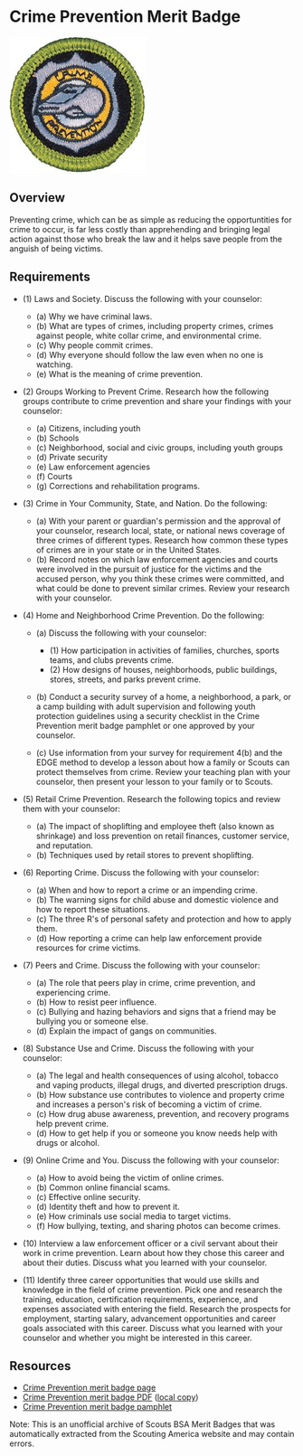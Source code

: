 

# Crime Prevention Merit Badge

![Crime Prevention Merit Badge](images/crime-prevention-merit-badge.jpg)

## Overview



Preventing crime, which can be as simple as reducing the opportuntities for crime to occur, is far less costly than apprehending and bringing legal action against those who break the law and it helps save people from the anguish of being victims.

## Requirements

* (1) Laws and Society. Discuss the following with your counselor:
    * (a) Why we have criminal laws.
    * (b) What are types of crimes, including property crimes, crimes against people, white collar crime, and environmental crime.
    * (c) Why people commit crimes.
    * (d) Why everyone should follow the law even when no one is watching.
    * (e) What is the meaning of crime prevention.


* (2) Groups Working to Prevent Crime. Research how the following groups contribute to crime prevention and share your findings with your counselor:
    * (a) Citizens, including youth
    * (b) Schools
    * (c) Neighborhood, social and civic groups, including youth groups
    * (d) Private security
    * (e) Law enforcement agencies
    * (f) Courts
    * (g) Corrections and rehabilitation programs.


* (3) Crime in Your Community, State, and Nation. Do the following:
    * (a) With your parent or guardian's permission and the approval of your counselor, research local, state, or national news coverage of three crimes of different types. Research how common these types of crimes are in your state or in the United States.
    * (b) Record notes on which law enforcement agencies and courts were involved in the pursuit of justice for the victims and the accused person, why you think these crimes were committed, and what could be done to prevent similar crimes. Review your research with your counselor.


* (4) Home and Neighborhood Crime Prevention. Do the following:
    * (a) Discuss the following with your counselor:
        * (1) How participation in activities of families, churches, sports teams, and clubs prevents crime.
        * (2) How designs of houses, neighborhoods, public buildings, stores, streets, and parks prevent crime.


    * (b) Conduct a security survey of a home, a neighborhood, a park, or a camp building with adult supervision and following youth protection guidelines using a security checklist in the Crime Prevention merit badge pamphlet or one approved by your counselor.
    * (c) Use information from your survey for requirement 4(b) and the EDGE method to develop a lesson about how a family or Scouts can protect themselves from crime. Review your teaching plan with your counselor, then present your lesson to your family or to Scouts.


* (5) Retail Crime Prevention. Research the following topics and review them with your counselor:
    * (a) The impact of shoplifting and employee theft (also known as shrinkage) and loss prevention on retail finances, customer service, and reputation.
    * (b) Techniques used by retail stores to prevent shoplifting.


* (6) Reporting Crime. Discuss the following with your counselor:
    * (a) When and how to report a crime or an impending crime.
    * (b) The warning signs for child abuse and domestic violence and how to report these situations.
    * (c) The three R's of personal safety and protection and how to apply them.
    * (d) How reporting a crime can help law enforcement provide resources for crime victims.


* (7) Peers and Crime. Discuss the following with your counselor:
    * (a) The role that peers play in crime, crime prevention, and experiencing crime.
    * (b) How to resist peer influence.
    * (c) Bullying and hazing behaviors and signs that a friend may be bullying you or someone else.
    * (d) Explain the impact of gangs on communities.


* (8) Substance Use and Crime. Discuss the following with your counselor:
    * (a) The legal and health consequences of using alcohol, tobacco and vaping products, illegal drugs, and diverted prescription drugs.
    * (b) How substance use contributes to violence and property crime and increases a person's risk of becoming a victim of crime.
    * (c) How drug abuse awareness, prevention, and recovery programs help prevent crime.
    * (d) How to get help if you or someone you know needs help with drugs or alcohol.


* (9) Online Crime and You. Discuss the following with your counselor:
    * (a) How to avoid being the victim of online crimes.
    * (b) Common online financial scams.
    * (c) Effective online security.
    * (d) Identity theft and how to prevent it.
    * (e) How criminals use social media to target victims.
    * (f) How bullying, texting, and sharing photos can become crimes.


* (10) Interview a law enforcement officer or a civil servant about their work in crime prevention. Learn about how they chose this career and about their duties. Discuss what you learned with your counselor.
* (11) Identify three career opportunities that would use skills and knowledge in the field of crime prevention. Pick one and research the training, education, certification requirements, experience, and expenses associated with entering the field. Research the prospects for employment, starting salary, advancement opportunities and career goals associated with this career. Discuss what you learned with your counselor and whether you might be interested in this career.


## Resources

- [Crime Prevention merit badge page](https://www.scouting.org/merit-badges/crime-prevention/)
- [Crime Prevention merit badge PDF](https://filestore.scouting.org/filestore/Merit_Badge_ReqandRes/Pamphlets/Crime%20Prevention_2019.pdf) ([local copy](files/crime-prevention-merit-badge.pdf))
- [Crime Prevention merit badge pamphlet](https://www.scoutshop.org/mbp-4c-crime-prevention-641575.html)

Note: This is an unofficial archive of Scouts BSA Merit Badges that was automatically extracted from the Scouting America website and may contain errors.